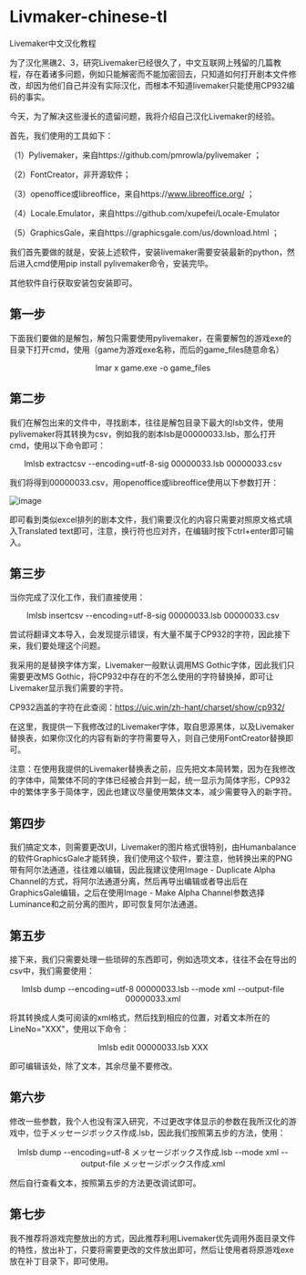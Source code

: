 # Livmaker-chinese-tl
Livemaker中文汉化教程

为了汉化黑礁2、3，研究Livemaker已经很久了，中文互联网上残留的几篇教程，存在着诸多问题，例如只能解密而不能加密回去，只知道如何打开剧本文件修改，却因为他们自己并没有实际汉化，而根本不知道livemaker只能使用CP932编码的事实。

今天，为了解决这些漫长的遗留问题，我将介绍自己汉化Livemaker的经验。

首先，我们使用的工具如下：

（1）Pylivemaker，来自https://github.com/pmrowla/pylivemaker ；

（2）FontCreator，非开源软件；

（3）openoffice或libreoffice，来自https://www.libreoffice.org/ ；

（4）Locale.Emulator，来自https://github.com/xupefei/Locale-Emulator 
      
（5）GraphicsGale，来自https://graphicsgale.com/us/download.html ；


我们首先要做的就是，安装上述软件，安装livemaker需要安装最新的python，然后进入cmd使用pip install pylivemaker命令，安装完毕。

其他软件自行获取安装包安装即可。


## 第一步

下面我们要做的是解包，解包只需要使用pylivemaker，在需要解包的游戏exe的目录下打开cmd，使用（game为游戏exe名称，而后的game_files随意命名）

<p align="center">lmar x game.exe -o game_files</p>




## 第二步

我们在解包出来的文件中，寻找剧本，往往是解包目录下最大的lsb文件，使用pylivemaker将其转换为csv，例如我的剧本lsb是00000033.lsb，那么打开cmd，使用以下命令即可：

<p align="center">lmlsb extractcsv --encoding=utf-8-sig 00000033.lsb 00000033.csv</p>

我们将得到00000033.csv，用openoffice或libreoffice使用以下参数打开：
      
![image](https://github.com/CyanidEEEEE/Livmaker-chinese-tl/blob/main/1.png)

即可看到类似excel排列的剧本文件，我们需要汉化的内容只需要对照原文格式填入Translated text即可，注意，换行符也应对齐，在编辑时按下ctrl+enter即可输入。


## 第三步

当你完成了汉化工作，我们直接使用：

<p align="center">lmlsb insertcsv --encoding=utf-8-sig 00000033.lsb 00000033.csv</p>

尝试将翻译文本导入，会发现提示错误，有大量不属于CP932的字符，因此接下来，我们要处理这个问题。

我采用的是替换字体方案，Livemaker一般默认调用MS Gothic字体，因此我们只需要更改MS Gothic，将CP932中存在的不怎么使用的字符替换掉，即可让Livemaker显示我们需要的字符。

CP932涵盖的字符在此查阅：https://uic.win/zh-hant/charset/show/cp932/

在这里，我提供一下我修改过的Livemaker字体，取自思源黑体，以及Livemaker替换表，如果你汉化的内容有新的字符需要导入，则自己使用FontCreator替换即可。

注意：在使用我提供的Livemaker替换表之前，应先把文本简转繁，因为在我修改的字体中，简繁体不同的字体已经被合并到一起，统一显示为简体字形，CP932中的繁体字多于简体字，因此也建议尽量使用繁体文本，减少需要导入的新字符。


## 第四步

我们搞定文本，则需要更改UI，Livemaker的图片格式很特别，由Humanbalance的软件GraphicsGale才能转换，我们使用这个软件，要注意，他转换出来的PNG带有阿尔法通道，往往难以编辑，因此我建议使用Image - Duplicate Alpha Channel的方式，将阿尔法通道分离，然后再导出编辑或者导出后在GraphicsGale编辑，之后在使用Image - Make Alpha Channel参数选择Luminance和之前分离的图片，即可恢复阿尔法通道。


## 第五步

接下来，我们只需要处理一些琐碎的东西即可，例如选项文本，往往不会在导出的csv中，我们需要使用：

<p align="center">lmlsb dump --encoding=utf-8 00000033.lsb --mode xml --output-file 00000033.xml</p>

将其转换成人类可阅读的xml格式，然后找到相应的位置，对着文本所在的LineNo="XXX"，使用以下命令：

<p align="center">lmlsb edit 00000033.lsb XXX</p>

即可编辑该处，除了文本，其余尽量不要修改。



## 第六步

修改一些参数，我个人也没有深入研究，不过更改字体显示的参数在我所汉化的游戏中，位于メッセージボックス作成.lsb，因此我们按照第五步的方法，使用：

<p align="center">lmlsb dump --encoding=utf-8 メッセージボックス作成.lsb --mode xml --output-file メッセージボックス作成.xml</p>

然后自行查看文本，按照第五步的方法更改调试即可。


## 第七步
 
我不推荐将游戏完整放出的方式，因此推荐利用Livemaker优先调用外面目录文件的特性，放出补丁，只要将需要更改的文件放出即可，然后让使用者将原游戏exe放在补丁目录下，即可使用。
